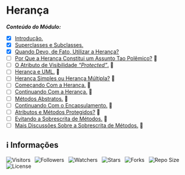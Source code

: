 <!-- Título -->
# Herança

***Conteúdo do Módulo:***

* [x] [Introdução.](https://github.com/Devsgeeknerd/cla-int-her-log-ori-obj-com-bas)
* [x] [Superclasses e Subclasses.](https://github.com/Devsgeeknerd/cla-sup-sub-her-log-ori-obj-com-bas)
* [x] [Quando Devo, de Fato, Utilizar a Herança?](https://github.com/Devsgeeknerd/cla-qua-dev-fat-uti-her-her-log-ori-obj-com-bas)
* [ ] [Por Que a Herança Constitui um Assunto Tao Polêmico?](https://github.com/Devsgeeknerd/cla-por-que-her-con-ass-tao-pol-her-log-ori-obj-com-bas) &#128679;
* [ ] [O Atributo de Visibilidade *“Protected”*.](https://github.com/Devsgeeknerd/cla-atr-vis-pro-her-log-ori-obj-com-bas) &#128679;
* [ ] [Herança e UML.](https://github.com/Devsgeeknerd/cla-her-uml-her-log-ori-obj-com-bas) &#128679;
* [ ] [Herança Simples ou Herança Múltipla?](https://github.com/Devsgeeknerd/cla-her-sim-her-mul-her-log-ori-obj-com-bas) &#128679;
* [ ] [Começando Com a Herança.](https://github.com/Devsgeeknerd/cla-com-com-her-her-log-ori-obj-com-bas) &#128679;
* [ ] [Continuando Com a Herança.](https://github.com/Devsgeeknerd/cla-con-com-her-her-log-ori-obj-com-bas) &#128679;
* [ ] [Métodos Abstratos.](https://github.com/Devsgeeknerd/cla-met-abs-her-log-ori-obj-com-bas) &#128679;
* [ ] [Continuando Com o Encapsulamento.](https://github.com/Devsgeeknerd/cla-con-com-enc-her-log-ori-obj-com-bas) &#128679;
* [ ] [Atributos e Métodos Protegidos?](https://github.com/Devsgeeknerd/cla-atr-met-pro-her-log-ori-obj-com-bas) &#128679;
* [ ] [Evitando a Sobrescrita de Métodos.](https://github.com/Devsgeeknerd/cla-evi-sob-met-her-log-ori-obj-com-bas) &#128679;
* [ ] [Mais Discussões Sobre a Sobrescrita de Métodos.](https://github.com/Devsgeeknerd/cla-mai-dis-sob-sob-met-her-log-ori-obj-com-bas) &#128679;

<!-- Informações -->
## &#8505; Informações

![Visitors](https://api.visitorbadge.io/api/visitors?path=Devsgeeknerd%2Fmod-her-log-ori-obj-com-bas&label=Visitantes&labelColor=%23700070&labelStyle=none&countColor=%23000fff&style=plastic&color=%23ffffff "Total de Visitantes")
&nbsp;
![Followers](https://img.shields.io/github/followers/Devsgeeknerd?style=p&label=Seguidores&labelColor=800080&color=000fff "Total de Seguidores")
&nbsp;
![Watchers](https://img.shields.io/github/watchers/Devsgeeknerd/mod-her-log-ori-obj-com-bas?style=p&label=Observadores&labelColor=800080&color=000fff "Total de Observadores")
&nbsp;
![Stars](https://img.shields.io/github/stars/Devsgeeknerd/mod-her-log-ori-obj-com-bas?style=p&label=Estrelas&labelColor=800080&color=000fff "Total de Estrelas")
&nbsp;
![Forks](https://img.shields.io/github/forks/Devsgeeknerd/mod-her-log-ori-obj-com-bas?style=p&label=Bifurcações&labelColor=800080&color=000fff "Total de Bifurcações")
&nbsp;
![Repo Size](https://img.shields.io/github/repo-size/Devsgeeknerd/mod-her-log-ori-obj-com-bas?style=p&label=Tamanho&labelColor=800080&color=000fff "Tamanho do Repositório")
&nbsp;
![License](https://img.shields.io/github/license/Devsgeeknerd/mod-her-log-ori-obj-com-bas?style=p&label=Licença&labelColor=800080&color=000fff "Licença do Repositório")
